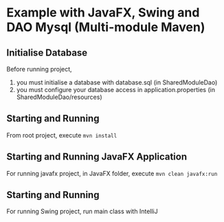 # Example with JavaFX, Swing and DAO Mysql (Multi-module Maven)

## Initialise Database

Before running project,

1. you must initialise a database with database.sql (in SharedModuleDao)
2. you must configure your database access in application.properties (in SharedModuleDao/resources)

## Starting and Running

From root project, execute ``mvn install``

## Starting and Running JavaFX Application

For running javafx project, in JavaFX folder, execute ``mvn clean javafx:run``

## Starting and Running

For running Swing project, run main class with IntelliJ

